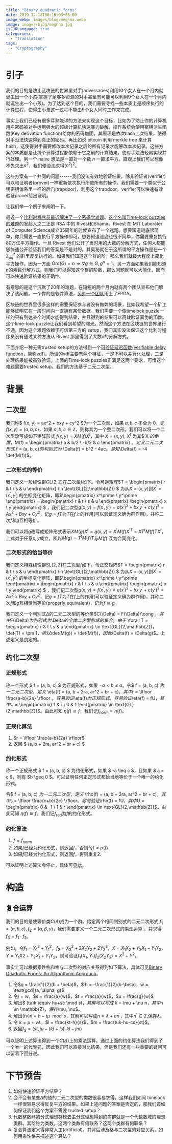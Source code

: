 ```yaml
---
title: "Binary quadratic forms"
date: 2019-12-18T00:16:03+08:00
image_webp: images/blog/meghna.webp
image: images/blog/meghna.jpg
isCJKLanguage: true
categories:
  - "Translation"
tags:
  - "Cryptography"
---
```


引子
====

我们的目的是防止区块链的世界里对手(adversaries)利用10个女人在一个月内就诞生出一个小孩(掌握了足够多资源的对手甚至有可能可以利用9个女人在一个月内就诞生出一个小孩)。为了达到这个目的，我们需要寻找一些本质上是顺序执行的计算过程，使得生小孩这一过程不能由9个女人同时工作来完成。

事实上我们已经有很多耳熟能详的方法来实现这个目标，比如为了防止你的计算机用户密码被对手运用强大的超级计算机快速暴力破解，操作系统会使用密钥派生函数(Key
derivation
function)给你的密码加固，其原理是依次hash上次结果，使得对手没法快速得到真正的密码。再比如说
bitcoin 利用 merkle tree 来计算
hash，这使得对手需要修改本次记录之后的所有记录才能篡改本次记录。这些方案的本质都是让每个计算过程都依赖于它之前的计算结果，使对手没法轻易实现并行处理。另一个
naive 想法是一直对一个数 $n$
一直求平方。直观上我们可以想像不先求出$n^2$，我们便没法求得$(n^2)^2$。

这些方案有一个共同的问题------我们没法有效地验证结果。除非验证者(verifier)可以和证明者(prover)一样重新依次执行所放所有的操作。我们需要一个类似于公钥密钥体系里一样的后门(trapdoor)，利用这个trapdoor，verifier可以快速有效验证prover给出证明。

让我们举一个例子来阐明一下。

最近一个[比利时程序员最近解决了一个密码学难题](https://www.wired.com/story/a-programmer-solved-a-20-year-old-forgotten-crypto-puzzle/)。[这个名叫Time-lock
puzzles的难题](http://people.csail.mit.edu/rivest/pubs/RSW96.pdf)的发起人之二正是
RSA 中的 Rivest和Shamir。Rivest 在 MIT Laborater of Computer
Science成立35周年的时候宣布了一个迷题。想要知道谜底很简单，你只需要一直执行平方操作即可，想要知道谜底也很不简单，你需要重复执行80万亿平方操作。一旦
Rivest
他们公开了当时用的大数的分解方式，任何人都能够快速公开验证我们的答案是不是对的。其奥秘就在于这所谓的平方操作是在一个
$\mathbb{Z}_{pq}^{*}$
的群里反复执行的。如果我们知道这个群的阶，那么我们就极大程度上简化平方操作。因为一方面
$\text{Ord}(G) = n \Rightarrow \forall g \in G, g^n = 1$。另一方面如果我们能知道$n$的素数分解方式，则我们可以得知这个群的阶数，那么问题就可以大简化，因而可以快速验证结果的正确性。

有意思的是这个沉默了20年的难题，在短短的两个月内就有两个团队宣布他们解决了该问题。一个靠的是软件算法，[另外一个团队](https://github.com/supranational/lcs35)用上了FPGA。

区块链的世界里很多这样的需要保证参与者没有做弊的场景，比如我希望一个矿工能够证明它在一段时间内一直拥有某份数据。我们需要一个像timelock
puzzle一样的只有到达某个时间才能得到结果，并且得到的结果可以高效验证真伪的函数。这个time-lock
puzzle让我们看到希望的曙光。然而这个方法在区块链的世界里行不通，因为这个难题依赖于可信第三方的
setup，我们其实没法保证这个比利时程序员没有通过某种方法从 Rivest
那里得到了大数n的分解方式。

下面介绍一种无需trusted setup的方法得到一个[可验证延迟函数(verifiable
delay
function，简称vdf)](https://eprint.iacr.org/2018/601.pdf)。所谓的vdf主要有两个特征，一是不可以并行化处理，二是处理结果能被高效验证。上面的Time-lock
puzzles正满足这两个要求，可惜这个难题需要trusted
setup。我们的方法基于二元二次型。

背景
====

二次型
------

我们称$ f(x, y) = ax^2 + bxy + cy^2 $为一个二次型，如果 $a, b, c$ 不全为
$0$，记$f(x, y) = (a, b, c)$，如果
$a, b, c \in \mathbb{Z}$，则称其为一个整二次形。我们可以将一个二次型改写成如下矩阵形式
$f(x, y) = X M(f) X^t$，其中 $X = (x, y)$, $X^t$
为其$ X $的倒置，$M(f) = \begin{pmatrix} a & b/2 \\ -b/2 & c \end{pmatrix} $。定义二元二次形式$ f = (a, b, c)$的判别式为$ \Delta(f) = b^2 - 4ac$。易知$\Delta(f) = -4 \det(M(f))$。

### 二次形式的等价

我们定义一般线性群$\text{GL}(2,\mathbb{Z})$在二次型$f$如下。令可逆矩阵$T = \begin{pmatrix} r & t \\ s & u \end{pmatrix} \in \text{GL}(2,\mathbb{Z}) $
为从$X = (x, y)$到$X^\prime = (x^\prime, y^\prime)$
的坐标变化矩阵，即$\begin{pmatrix} x^\prime \\ y^\prime \end{pmatrix} = \begin{pmatrix} r & t \\ s & u \end{pmatrix} \begin{pmatrix} x \\ y \end{pmatrix} $
，我们记二次型$g(x,y) = f(x^\prime, y^\prime) = a(x^\prime)^2 + bx^\prime y^\prime + c(y^\prime)^2 =  Ax^2 + Bxy + Cy^2$，记$g = fT$为$T$在$f$上的作用(可以验证定义确为群作用)，并称二次$f$和$g$互相等价。

我们可以将$g$改写成矩阵形式表示$X M(g) X^t  = g(x, y) = X^\prime M(f) X^{\prime T} = XT^t M(f) T X^t$，上式对于任意$x, y$成立，所以$M(g) = T^t M(f) T$与$M(f)$
互为合同变化。

### 二次形式的恰当等价

我们定义特殊线性群$\text{SL}(2,\mathbb{Z})$在二次型$f$如下。令正交矩阵$T = \begin{pmatrix} r & t \\ s & u \end{pmatrix} \in \text{GL}(2,\mathbb{Z}) $
为从$X = (x, y)$到$X^\prime = (x^\prime, y^\prime)$
的坐标变化矩阵，即$\begin{pmatrix} x^\prime \\ y^\prime \end{pmatrix} = \begin{pmatrix} r & t \\ s & u \end{pmatrix} \begin{pmatrix} x \\ y \end{pmatrix} $
，我们记二次型$g(x,y) = f(x^\prime, y^\prime) = a(x^\prime)^2 + bx^\prime y^\prime + c(y^\prime)^2 =  Ax^2 + Bxy + Cy^2$，记$g = fT$为$T$在$f$上的作用(可以验证定义确为群作用)，并称二次$f$和$g$互相恰当等价(properly
equivalent)，记为$f \cong g$。

我们定义一个判别式$\Delta$的二元二次型的等价类$C(\Delta) = F(\Delta)/\cong $，其中$F(\Delta)$为判别式为$\Delta$的全体二次型构成的集合。
由于$ \forall T = \begin{pmatrix} r & t \\ s & u \end{pmatrix} \in \text{GL}(2,\mathbb{Z})$，$\det(T) = \pm 1$，所以$\det(M(g)) = \det(M(f))$，因此$\Delta(f) = \Delta(g)$。上述定义是良定的。

约化二次型
----------

### 正规形式

称一个形式 $ f = (a, b, c) $ 为正规形式，如果
$-a < b \leq a$。令$ f = (a, b, c) $为一二元二次型，定义$ \eta(f) = (a, b + 2ra, ar^2 + br + c)$，其中$r = \lfloor \frac{a-b}{2a} \rfloor $。容易验证$\eta(f)$为正规形式。容易验证$\eta(f) = fU$，其中$U = \begin{pmatrix} 1 & r \\ 0 & 1 \end{pmatrix} \in \text{GL}(2,\mathbb{Z})$。由此可知
$\eta(f) \cong f$，我们记$f_{\text{norm}} = \eta(f)$。

### 正规化算法

1.  $r = \lfloor \frac{a-b}{2a} \rfloor$
2.  返回 $ (a, b + 2ra, ar^2 + br + c) $

### 约化形式

称一个正规形式 $ f = (a, b, c) $ 为约化形式，如果 $ -a \leq c $，且如果
$ a = c $，则有
$b \geq 0 $。可以证明任何正定形式都恰当地等价于一个唯一的约化形式。

令$ f = (a, b, c) $为一二元二次型，定义$ \rho(f) = (a, b + 2ra, ar^2 + br + c)$，其中$s = \lfloor \frac{c+b}{2c} \rfloor$。容易验证$\rho(f) = fU$，其中$U = \begin{pmatrix} 0 & -1 \\ 1 & r \end{pmatrix} \in \text{GL}(2,\mathbb{Z})$。由此可知
$\eta(f) \cong f$。我们记$f_{\text{red}}$为$f$的约化形式。

### 约化算法

1.  $f = f_{\text{norm}}$
2.  如果$f$已经为约化形式，则返回$f$，否则令$f = \rho(f)$
3.  如果$f$已经为约化形式，则返回$f$，否则重复2.

可以证明上述算法会停止，具体可[见此](https://github.com/Chia-Network/vdf-competition/blob/master/classgroups.pdf)。

构造
====

复合运算
--------

我们的目的是使等价类$C(\Delta)$成为一个群。给定两个相同判别式的二元二次形式
$f_1 = (a, b, c), f_2 = (\alpha, \beta, \gamma)$，我们需要定义一个二元二次形式的乘法运算$\cdot$，并求得$f_3 = f_1 \cdot f_2$。

例如，令$f_1 = X_1^2 + Y_1^2$，$f_2 = X_2^2 + 2X_2Y_2 + 2Y_2^2$，$X = X_1X_2 + Y_2X_1 - Y_1Y_2$，$Y = Y_1X2 + Y_2X_1 + Y_1Y_2$，则可验证$f_1(X_1, Y_1)f_2(X_2Y_2) = X^2 + Y^2$。

事实上可以根据乘性格和格与二次型的对应关系得到如下算法，具体可见[Binary
Quadratic Forms: An Algorithmic
Approach](https://www.springer.com/gp/book/9783540463672)。

1.  令$g  = \frac{1}{2}(b + \beta)$，$ h = -\frac{1}{2}(b-\beta)$，$w = \text{gcd}(a, \alpha, g)$
2.  令$j = w$，$s = \frac{a}{w}$，$t = \frac{a}{w}$，$u = \frac{g}{w}$
3.  解出$ (tu)k \equiv hu+sc \mod st$，其解可以写成$ k = \mu + \nu n$，其中$n \in \mathbb{Z}$，保存$\mu, \nu$。
4.  解出$(t\nu)n \equiv h - t\mu \mod s$，其解可以写成$n =\lambda + \sigma n^\prime$，其中$n^\prime \in \mathbb{Z}$,保存$\lambda$。
5.  令
    $k = \mu + \nu\lambda$，$l = \frac{kt-h}{s}$，$m = \frac{tuk-hu-cs}{st}$。
6.  返回$f_3 = (st, ju-(kt+ls), kl-jm)$

可以证明上述算法得到一个$C(\Delta)$上的乘法运算。通过上面的约化算法我们得到了一个唯一的代表元，因此我们可以直接对比结果，但是我们还有一些重要的疑问可以留着下回分说。

下节预告
========

1.  如何快速验证平方结果？
2.  会不会有某些$\Delta$的值的二元二次型的类数很容易求得，这样我们如同
    timelock
    一样很容易求得反复平方的结果。如果上述问题的答案是否定的，那我们该如何保证我们这个方案不需要
    trusted setup？
3.  代数整数环的分式理想群模去主分式理想得到的商群就是一个代数数域的理想类群。其阶称为类数。这两个类数有何联系？这两个类群有何联系？
4.  复合算法定义得非常人工(artificial)，其背后涉及格与二次型的对应关系，如何用乘性格来描述这个算法？
